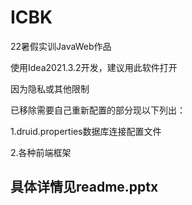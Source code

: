 # ICBK
22暑假实训JavaWeb作品

使用Idea2021.3.2开发，建议用此软件打开

因为隐私或其他限制

已移除需要自己重新配置的部分现以下列出：

1.druid.properties数据库连接配置文件

2.各种前端框架

## 具体详情见readme.pptx
